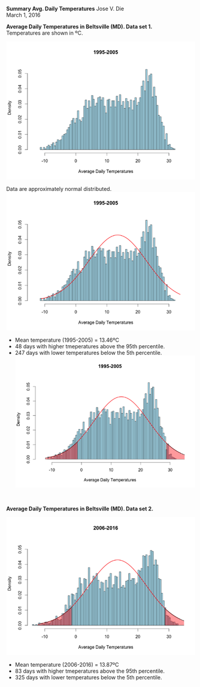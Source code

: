 **Summary Avg. Daily Temperatures**
Jose V. Die  
March 1, 2016  

**Average Daily Temperatures in Beltsville (MD). Data set 1.**  
Temperatures are shown in ºC.  

![](weather/figures/Rplot01.png)

Data are approximately normal distributed.  
![](weather/figures/Rplot03.png)

* Mean temperature (1995-2005) = 13.46ºC    
* 48 days with higher tmeperatures above the 95th percentile.   
* 247 days with lower temperatures below the 5th percentile.  
![](weather/figures/Rplot04.png)

<br>  

**Average Daily Temperatures in Beltsville (MD). Data set 2.**  

![](weather/figures/Rplot05.png)

* Mean temperature (2006-2016) = 13.87ºC  
* 83 days with higher tmeperatures above the 95th percentile.   
* 325 days with lower temperatures below the 5th percentile.  


